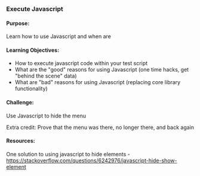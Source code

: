 ### Execute Javascript

#### Purpose:
Learn how to use Javascript and when are 

#### Learning Objectives:

- How to execute javascript code within your test script
- What are the "good" reasons for using Javascript (one time hacks, get "behind the scene" data)
- What are "bad" reasons for using Javascript (replacing core library functionality)

#### Challenge:

Use Javascript to hide the menu 

Extra credit: Prove that the menu was there, no longer there, and back again

#### Resources:

One solution to using javascript to hide elements - https://stackoverflow.com/questions/6242976/javascript-hide-show-element